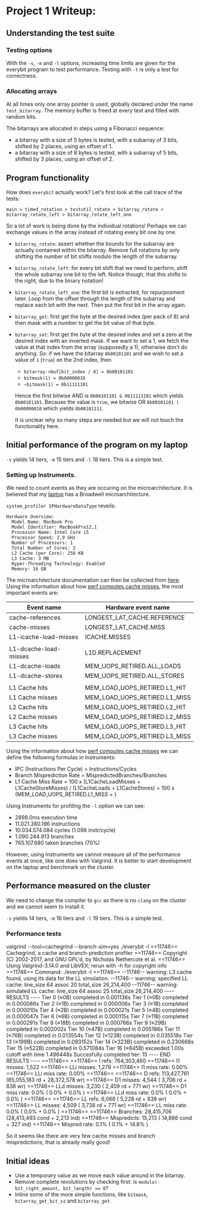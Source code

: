 # Project 1 Writeup:

## Understanding the test suite
### Testing options
With the `-s`, `-m` and `-l` options, increasing time limits are given for the everybit program to test performance. Testing with `-t` is only a test for correctness.

### Allocating arrays
At all times only one array pointer is used, globally declared under the name `test_bitarray`. The memory buffer is freed at every test and filled with random bits.

The bitarrays are allocated in steps using a Fibonacci sequence:
- a bitarray with a size of 5 bytes is tested, with a subarray of 3 bits, shifted by 2 places, using an offset of 1.
- a bitarray with a size of 8 bytes is tested, with a subarray of 5 bits, shifted by 3 places, using an offset of 2.

## Program functionality
How does `everybit` actually work? Let's first look at the call trace of the tests:

`main > timed_rotation > testutil_rotate > bitarray_rotate > bitarray_rotate_left > bitarray_rotate_left_one`

So a lot of work is being done by the individual rotations! Perhaps we can exchange values in the array instead of rotating every bit one by one.

- `bitarray_rotate`: assert whether the bounds for the subarray are actually contained within the bitarray. Remove full rotations by only shifting the number of bit shifts modulo the length of the subarray.

- `bitarray_rotate_left`: for every bit shift that we need to perform, shift the whole subarray one bit to the left. Notice though, that this shifts to the right, due to the binary notation!

- `bitarray_rotate_left_one`: the first bit is extracted, for repurposment later. Loop from the offset through the length of the subarray and replace each bit with the next. Then put the first bit in the array again.

- `bitarray_get`: first get the byte at the desired index (per pack of 8) and then mask with a number to get the bit value of that byte.

- `bitarray_set`: first get the byte at the desired index and set a zero at the desired index with an inverted mask. If we want to set a 1, we fetch the value at that index from the array (supposedly a 1), otherwise don't do anything.
So: if we have the bitarray `0b00101101` and we wish to set a value of `1` (`true`) on the 2nd index, then
    - `bitarray->buf[bit_index / 8] = 0b00101101`
    -  `bitmask(1) = 0b00000010`
    - `~bitmask(1) = 0b11111101`

    Hence the first bitwise AND is `0b00101101 & 0b11111101` which yields `0b00101101`. Because the value is `true`, we bitwise OR `0b00101101 | 0b00000010` which yields `0b00101111`. 
    
    It is unclear why so many steps are needed but we will not touch the functionality here.

## Initial performance of the program on my laptop
`-s` yields 14 tiers, `-m` 15 tiers and `-l` 18 tiers. This is a simple test.

### Setting up Instruments.
We need to count events as they are occuring on the microarchitecture. It is believed that my [laptop](https://en.wikipedia.org/wiki/MacBook_Pro) has a Broadwell microarchitecture.

`system_profiler SPHardwareDataType` reveils:

    Hardware Overview:
      Model Name: MacBook Pro
      Model Identifier: MacBookPro12,1
      Processor Name: Intel Core i5
      Processor Speed: 2,9 GHz
      Number of Processors: 1
      Total Number of Cores: 2
      L2 Cache (per Core): 256 KB
      L3 Cache: 3 MB
      Hyper-Threading Technology: Enabled
      Memory: 16 GB

The microarchitecture documentation can then be collected from [here](https://download.01.org/perfmon/index/broadwell.html). Using the information about how [perf computes cache misses](https://stackoverflow.com/questions/55035313/how-does-linux-perf-calculate-the-cache-references-and-cache-misses-events), the most important events are:

| Event name | Hardware event name |
|- |- |
| cache-references | LONGEST_LAT_CACHE.REFERENCE |
| cache-misses | LONGEST_LAT_CACHE.MISS |
| L1-icache-load-misses | ICACHE.MISSES |
|  |  |
| L1-dcache-load-misses | L1D.REPLACEMENT |
| L1-dcache-loads | MEM_UOPS_RETIRED.ALL_LOADS |
| L1-dcache-stores | MEM_UOPS_RETIRED.ALL_STORES |  
|  |  |
| L1 Cache hits | MEM_LOAD_UOPS_RETIRED.L1_HIT |
| L1 Cache misses | MEM_LOAD_UOPS_RETIRED.L1_MISS |
| L2 Cache hits | MEM_LOAD_UOPS_RETIRED.L2_HIT |
| L2 Cache misses | MEM_LOAD_UOPS_RETIRED.L2_MISS |
| L3 Cache hits | MEM_LOAD_UOPS_RETIRED.L3_HIT |
| L3 Cache misses | MEM_LOAD_UOPS_RETIRED.L3_MISS |

Using the information about how [perf computes cache misses](https://stackoverflow.com/questions/55035313/how-does-linux-perf-calculate-the-cache-references-and-cache-misses-events) we can define the following formulas in Instruments:

- IPC (Instructions Per Cycle) = Instructions/Cycles
- Branch Misprediction Rate = MispredictedBranches/Branches
- L1 Cache Miss Rate = 100 x (L1CacheLoadMisses + L1CacheStoreMisses) / (L1CacheLoads + L1CacheStores)
= 100 x (MEM_LOAD_UOPS_RETIRED.L1_MISS + )


Using Instruments for profiling the `-l` option we can see:
- 2898.0ms  execution time
- 11.021.380.196 instructions
- 10.034.574.084 cycles (1.098 instr/cycle)
- 1.090.244.913 branches
- 765.107.680 taken branches (70%)

However, using Instruments we cannot measure all of the performance events at once, like one does with Valgrind. It is better to start development on the laptop and benchmark on the cluster.

## Performance measured on the cluster
We need to change the compiler to `gcc` as there is no `clang` on the cluster and we cannot seem to install it.

`-s` yields 14 tiers, `-m` 16 tiers and `-l` 19 tiers. This is a simple test.

### Performance tests
valgrind --tool=cachegrind --branch-sim=yes ./everybit -l
==11746== Cachegrind, a cache and branch-prediction profiler
==11746== Copyright (C) 2002-2017, and GNU GPL'd, by Nicholas Nethercote et al.
==11746== Using Valgrind-3.14.0 and LibVEX; rerun with -h for copyright info
==11746== Command: ./everybit -l
==11746== 
--11746-- warning: L3 cache found, using its data for the LL simulation.
--11746-- warning: specified LL cache: line_size 64  assoc 20  total_size 26,214,400
--11746-- warning: simulated LL cache: line_size 64  assoc 25  total_size 26,214,400
---- RESULTS ----
Tier 0 (≈0B) completed in 0.001136s
Tier 1 (≈0B) completed in 0.000086s
Tier 2 (≈1B) completed in 0.000006s
Tier 3 (≈1B) completed in 0.000010s
Tier 4 (≈2B) completed in 0.000021s
Tier 5 (≈4B) completed in 0.000047s
Tier 6 (≈6B) completed in 0.000115s
Tier 7 (≈11B) completed in 0.000291s
Tier 8 (≈18B) completed in 0.000766s
Tier 9 (≈29B) completed in 0.002002s
Tier 10 (≈47B) completed in 0.005186s
Tier 11 (≈76B) completed in 0.013554s
Tier 12 (≈123B) completed in 0.035518s
Tier 13 (≈199B) completed in 0.093152s
Tier 14 (≈323B) completed in 0.230668s
Tier 15 (≈522B) completed in 0.571084s
Tier 16 (≈845B) exceeded 1.00s cutoff with time 1.496448s
Succesfully completed tier: 15
---- END RESULTS ----
==11746== 
==11746== I   refs:      764,303,460
==11746== I1  misses:          1,522
==11746== LLi misses:          1,279
==11746== I1  miss rate:        0.00%
==11746== LLi miss rate:        0.00%
==11746== 
==11746== D   refs:      113,427,761  (85,055,183 rd   + 28,372,578 wr)
==11746== D1  misses:          4,544  (     3,706 rd   +        838 wr)
==11746== LLd misses:          3,230  (     2,459 rd   +        771 wr)
==11746== D1  miss rate:         0.0% (       0.0%     +        0.0%  )
==11746== LLd miss rate:         0.0% (       0.0%     +        0.0%  )
==11746== 
==11746== LL refs:             6,066  (     5,228 rd   +        838 wr)
==11746== LL misses:           4,509  (     3,738 rd   +        771 wr)
==11746== LL miss rate:          0.0% (       0.0%     +        0.0%  )
==11746== 
==11746== Branches:       28,415,706  (28,413,493 cond +      2,213 ind)
==11746== Mispredicts:        15,213  (    14,886 cond +        327 ind)
==11746== Mispred rate:          0.1% (       0.1%     +       14.8%   )

So it seems like there are very few cache misses and branch mispredictions, that is already really good!

## Initial ideas
- Use a temporary value as we move each value around in the bitarray.
- Remove complete revolutions by checking first: is `modulo(-bit_right_amount, bit_length) == 0`?
- Inline some of the more simple functions, like `bitmask`, `bitarray_get_bit_sz` and `bitarray_get`.
